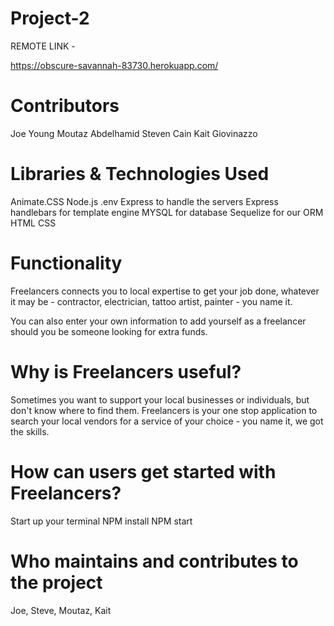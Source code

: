 # Project-2

REMOTE LINK -

https://obscure-savannah-83730.herokuapp.com/

# Contributors

Joe Young
Moutaz Abdelhamid
Steven Cain
Kait Giovinazzo

# Libraries & Technologies Used

Animate.CSS
Node.js
.env 
Express to handle the servers
Express handlebars for template engine
MYSQL for database
Sequelize for our ORM
HTML
CSS

# Functionality 

Freelancers connects you to local expertise to get your job done, whatever it may be - contractor, electrician, tattoo artist, painter - you name it. 

You can also enter your own information to add yourself as a freelancer should you be someone looking for extra funds. 

# Why is Freelancers useful?

Sometimes you want to support your local businesses or individuals, but don't know where to find them. Freelancers is your one stop application to search your local vendors for a service of your choice - you name it, we got the skills. 

# How can users get started with Freelancers?

Start up your terminal
NPM install
NPM start

# Who maintains and contributes to the project

Joe, Steve, Moutaz, Kait 

